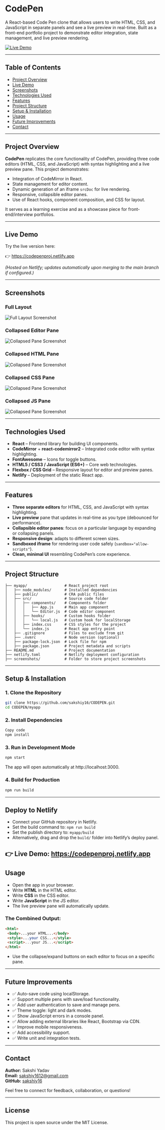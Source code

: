 # CodePen

A React-based Code Pen clone that allows users to write HTML, CSS, and JavaScript in separate panels and see a live preview in real-time. Built as a front-end portfolio project to demonstrate editor integration, state management, and live preview rendering.

[![Live Demo](https://img.shields.io/badge/Live-Demo-brightgreen)](https://codepenproj.netlify.app)

---

## Table of Contents

- [Project Overview](#project-overview)
- [Live Demo](#live-demo)
- [Screenshots](#screenshots)
- [Technologies Used](#technologies-used)
- [Features](#features)
- [Project Structure](#project-structure)
- [Setup & Installation](#setup--installation)
- [Usage](#usage)
- [Future Improvements](#future-improvements)
- [Contact](#contact)

---

## Project Overview

**CodePen** replicates the core functionality of CodePen, providing three code editors (HTML, CSS, and JavaScript) with syntax highlighting and a live preview pane. This project demonstrates:

- Integration of CodeMirror in React.
- State management for editor content.
- Dynamic generation of an iframe `srcDoc` for live rendering.
- Responsive, collapsible editor panes.
- Use of React hooks, component composition, and CSS for layout.

It serves as a learning exercise and as a showcase piece for front-end/interview portfolios.

---

## Live Demo

Try the live version here:

👉 https://codepenproj.netlify.app

*(Hosted on Netlify; updates automatically upon merging to the main branch if configured.)*

---

## Screenshots


### Full Layout
![Full Layout Screenshot](./screenshots/FULLVIEW.png)

### Collapsed Editor Pane
![Collapsed Pane Screenshot](./screenshots/COLLAPSEDVIEW.png)

### Collapsed HTML Pane
![Collapsed Pane Screenshot](./screenshots/HTMLCOLLAPSED.png)

### Collapsed CSS Pane
![Collapsed Pane Screenshot](./screenshots/CSSCOLLAPSED.png)

### Collapsed JS Pane
![Collapsed Pane Screenshot](./screenshots/JSCOLLAPSED.png)

---

## Technologies Used

- **React** – Frontend library for building UI components.
- **CodeMirror** + **react-codemirror2** – Integrated code editor with syntax highlighting.
- **FontAwesome** – Icons for toggle buttons.
- **HTML5 / CSS3 / JavaScript (ES6+)** – Core web technologies.
- **Flexbox / CSS Grid** – Responsive layout for editor and preview panes.
- **Netlify** – Deployment of the static React app.

---

## Features

- **Three separate editors** for HTML, CSS, and JavaScript with syntax highlighting.
- **Live preview** pane that updates in real-time as you type (debounced for performance).
- **Collapsible editor panes**: focus on a particular language by expanding or collapsing panels.
- **Responsive design**: adapts to different screen sizes.
- **Sandboxed iframe** for rendering user code safely (`sandbox="allow-scripts"`).
- **Clean, minimal UI** resembling CodePen’s core experience.

---

## Project Structure


```text
├── myapp/                 # React project root
│   ├── node_modules/      # Installed dependencies
│   ├── public/            # CRA public files
│   ├── src/               # Source code folder
│   │   ├── components/    # Components folder
│   │   │   ├── App.js     # Main app component
│   │   │   └── Editor.js  # Code editor component
│   │   ├── hooks/         # Custom hooks folder
│   │   │   └── local.js   # Custom hook for localStorage
│   │   ├── index.css      # CSS styles for the project
│   │   └── index.js       # React app entry point
│   ├── .gitignore         # Files to exclude from git
│   ├── .nvmrc             # Node version (optional)
│   ├── package-lock.json  # Lock file for npm
│   ├── package.json       # Project metadata and scripts
├── README.md              # Project documentation
├── netlify.toml           # Netlify deployment configuration
├── screenshots/           # Folder to store project screenshots
```
---


## Setup & Installation

### 1. Clone the Repository
```bash
git clone https://github.com/sakshiy16/CODEPEN.git
cd CODEPEN/myapp
```

### 2. Install Dependencies
```bash
Copy code
npm install
```
### 3. Run in Development Mode
```bash
npm start
```
The app will open automatically at http://localhost:3000.

### 4. Build for Production
```bash
npm run build
```
---


## Deploy to Netlify

- Connect your GitHub repository in Netlify.
- Set the build command to: `npm run build`
- Set the publish directory to: `myapp/build`
- Alternatively, drag and drop the `build/` folder into Netlify’s deploy panel.

👉 Live Demo: https://codepenproj.netlify.app
---


## Usage

- Open the app in your browser.
- Write **HTML** in the HTML editor.
- Write **CSS** in the CSS editor.
- Write **JavaScript** in the JS editor.
- The live preview pane will automatically update.

 ### The Combined Output:
 ```html
 <html>
  <body>...your HTML...</body>
  <style>...your CSS...</style>
  <script>...your JS...</script>
 </html>
```
- Use the collapse/expand buttons on each editor to focus on a specific pane.
---


## Future Improvements



- ✅ Auto-save code using localStorage.
- ✅ Support multiple pens with save/load functionality.
- ✅ Add user authentication to save and manage pens.
- ✅ Theme toggle: light and dark modes.
- ✅ Show JavaScript errors in a console panel.
- ✅ Allow adding external libraries like React, Bootstrap via CDN.
- ✅ Improve mobile responsiveness.
- ✅ Add accessibility support.
- ✅ Write unit and integration tests.

---


## Contact

**Author:** Sakshi Yadav  
**Email:** sakshiy1612@gmail.com  
**GitHub:** [sakshiy16](https://github.com/sakshiy16)

Feel free to connect for feedback, collaboration, or questions!

---

## License

This project is open source under the MIT License.
